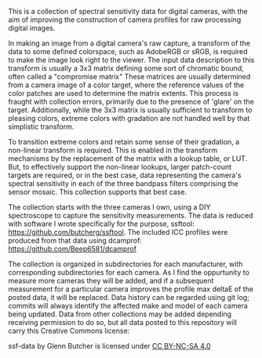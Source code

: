 This is a collection of spectral sensitivity data for digital cameras, with
the aim of improving the construction of camera profiles for raw processing
digital images.  

In making an image from a digital camera's raw capture, a
transform of the data to some defined colorspace, such as AdobeRGB or sRGB,
is required to make the image look right to the viewer.  The input data
description to this transform is usually a 3x3 matrix defining some sort of
chromatic bound, often called a "compromise matrix"  These matrices are
usually determined from a camera image of a color target, where the
reference values of the color patches are used to determine the matrix
extents.  This process is fraught with collection errors, primarily due to
the presence of 'glare' on the target. Additionally, while the 3x3 matrix is
usually sufficient to transform to pleasing colors, extreme colors with
gradation are not handled well by that simplistic transform.

To transition extreme colors and retain some sense of their gradation, a 
non-linear transform is required.  This is enabled in the transform
mechanisms by the replacement of the matrix with a lookup table, or LUT.
But, to effectively support the non-linear lookups, larger patch-count
targets are required, or in the best case, data representing the camera's
spectral sensitivity in each of the three bandpass filters comprising the
sensor mosaic.  This collection supports that best case.

The collection starts with the three cameras I own, using a DIY spectroscope
to capture the sensitivity measurements.  The data is reduced with software
I wrote specifically for the purpose, ssftool:
https://github.com/butcherg/ssftool.  The included ICC profiles were
produced from that data using dcamprof: https://github.com/Beep6581/dcamprof 

The collection is organized in subdirectories for each manufacturer, with
corresponding subdirectories for each camera.  As I find the oppurtunity to 
measure more cameras they will be added, and if a subsequent measurement for
a particular camera improves the profile max deltaE of the posted data, 
it will be replaced.  Data history can be regarded using git log; commits
will always identify the affected make and model of each camera being
updated.  Data from other collections may be added depending receiving
permission to do so, but all data posted to this repository will carry this
Creative Commons license:

<p xmlns:dct="http://purl.org/dc/terms/" xmlns:cc="http://creativecommons.org/ns#" class="license-text"><span rel="dct:title">ssf-data</span> by <span property="cc:attributionName">Glenn Butcher</span> is licensed under <a rel="license" href="https://creativecommons.org/licenses/by-nc-sa/4.0">CC BY-NC-SA 4.0<img style="height:12px!important;margin-left:3px;vertical-align:text-bottom;" src="https://mirrors.creativecommons.org/presskit/icons/cc.svg?ref=chooser-v1" /><img style="height:12px!important;margin-left:3px;vertical-align:text-bottom;" src="https://mirrors.creativecommons.org/presskit/icons/by.svg?ref=chooser-v1" /><img style="height:12px!important;margin-left:3px;vertical-align:text-bottom;" src="https://mirrors.creativecommons.org/presskit/icons/nc.svg?ref=chooser-v1" /><img style="height:12px!important;margin-left:3px;vertical-align:text-bottom;" src="https://mirrors.creativecommons.org/presskit/icons/sa.svg?ref=chooser-v1" /></a></p>
